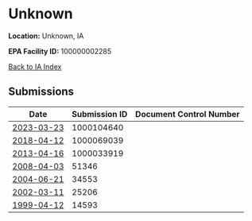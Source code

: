 # Unknown

**Location:** Unknown, IA

**EPA Facility ID:** 100000002285

[Back to IA Index](../../index.md)

## Submissions

| Date | Submission ID | Document Control Number |
|------|--------------|-------------------------|
| [2023-03-23](submissions/1000104640.md) | 1000104640 |  |
| [2018-04-12](submissions/1000069039.md) | 1000069039 |  |
| [2013-04-16](submissions/1000033919.md) | 1000033919 |  |
| [2008-04-03](submissions/51346.md) | 51346 |  |
| [2004-06-21](submissions/34553.md) | 34553 |  |
| [2002-03-11](submissions/25206.md) | 25206 |  |
| [1999-04-12](submissions/14593.md) | 14593 |  |
